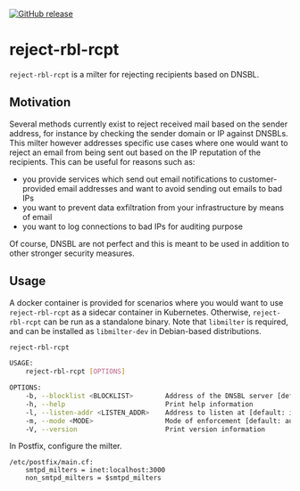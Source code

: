 [![GitHub release](https://img.shields.io/github/release/hsn723/reject-rbl-rcpt.svg?sort=semver&maxAge=60)](https://github.com/hsn723/reject-rbl-rcpt/releases)

# reject-rbl-rcpt
`reject-rbl-rcpt` is a milter for rejecting recipients based on DNSBL.

## Motivation
Several methods currently exist to reject received mail based on the sender address, for instance by checking the sender domain or IP against DNSBLs. This milter however addresses specific use cases where one would want to reject an email from being sent out based on the IP reputation of the recipients. This can be useful for reasons such as:

- you provide services which send out email notifications to customer-provided email addresses and want to avoid sending out emails to bad IPs
- you want to prevent data exfiltration from your infrastructure by means of email
- you want to log connections to bad IPs for auditing purpose

Of course, DNSBL are not perfect and this is meant to be used in addition to other stronger security measures.

## Usage
A docker container is provided for scenarios where you would want to use `reject-rbl-rcpt` as a sidecar container in Kubernetes. Otherwise, `reject-rbl-rcpt` can be run as a standalone binary. Note that `libmilter` is required, and can be installed as `libmilter-dev` in Debian-based distributions.

```sh
reject-rbl-rcpt

USAGE:
    reject-rbl-rcpt [OPTIONS]

OPTIONS:
    -b, --blocklist <BLOCKLIST>        Address of the DNSBL server [default: zen.spamhaus.org]
    -h, --help                         Print help information
    -l, --listen-addr <LISTEN_ADDR>    Address to listen at [default: inet:3000@localhost]
    -m, --mode <MODE>                  Mode of enforcement [default: audit] [possible values: audit,enforce]
    -V, --version                      Print version information
```

In Postfix, configure the milter.

```
/etc/postfix/main.cf:
    smtpd_milters = inet:localhost:3000
    non_smtpd_milters = $smtpd_milters
```
